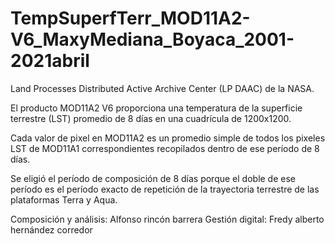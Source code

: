 # TempSuperfTerr_MOD11A2-V6_MaxyMediana_Boyaca_2001-2021abril

Land Processes Distributed Active Archive Center (LP DAAC) de la NASA.

El producto MOD11A2 V6 proporciona una temperatura de la superficie terrestre (LST) promedio de 8 días en una cuadrícula de 1200x1200. 

Cada valor de pixel en MOD11A2 es un promedio simple de todos los pixeles LST de MOD11A1 correspondientes recopilados dentro de ese período de 8 días.

Se eligió el período de composición de 8 días porque el doble de ese período es el período exacto de repetición de la trayectoria terrestre de las plataformas Terra y Aqua.

Composición y análisis:
Alfonso rincón barrera
Gestión  digital:
Fredy alberto hernández corredor
